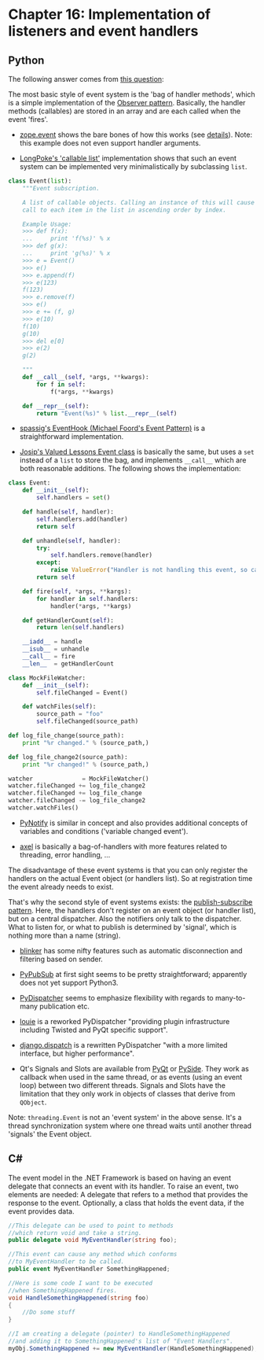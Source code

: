 # Chapter 16: Implementation of listeners and event handlers

## Python

The following answer comes from [this question](http://stackoverflow.com/questions/1092531/event-system-in-python):

The most basic style of event system is the 'bag of handler methods', which is a simple implementation of the [Observer pattern](https://en.wikipedia.org/wiki/Observer_pattern). Basically, the handler methods (callables) are stored in an array and are each called when the event 'fires'.
* [zope.event](https://pypi.python.org/pypi/zope.event) shows the bare bones of how this works (see [details](http://stackoverflow.com/questions/1092531/event-system-in-python/1092617#1092617)). Note: this example does not even support handler arguments.


* [LongPoke's 'callable list'](http://stackoverflow.com/questions/1092531/event-system-in-python/2022629#2022629) implementation shows that such an event system can be implemented very minimalistically by subclassing `list`.

```python
class Event(list):
    """Event subscription.

    A list of callable objects. Calling an instance of this will cause a
    call to each item in the list in ascending order by index.

    Example Usage:
    >>> def f(x):
    ...     print 'f(%s)' % x
    >>> def g(x):
    ...     print 'g(%s)' % x
    >>> e = Event()
    >>> e()
    >>> e.append(f)
    >>> e(123)
    f(123)
    >>> e.remove(f)
    >>> e()
    >>> e += (f, g)
    >>> e(10)
    f(10)
    g(10)
    >>> del e[0]
    >>> e(2)
    g(2)

    """
    def __call__(self, *args, **kwargs):
        for f in self:
            f(*args, **kwargs)

    def __repr__(self):
        return "Event(%s)" % list.__repr__(self)
```
* [spassig's EventHook (Michael Foord's Event Pattern)](http://stackoverflow.com/questions/1092531/event-system-in-python/1094423#1094423) is a straightforward implementation.

* [Josip's Valued Lessons Event class](http://stackoverflow.com/questions/1092531/event-system-in-python/1096614#1096614) is basically the same, but uses a `set` instead of a `list` to store the bag, and implements `__call__` which are both reasonable additions. The following shows the implementation:

```python
class Event:
    def __init__(self):
        self.handlers = set()

    def handle(self, handler):
        self.handlers.add(handler)
        return self

    def unhandle(self, handler):
        try:
            self.handlers.remove(handler)
        except:
            raise ValueError("Handler is not handling this event, so cannot unhandle it.")
        return self

    def fire(self, *args, **kargs):
        for handler in self.handlers:
            handler(*args, **kargs)

    def getHandlerCount(self):
        return len(self.handlers)

    __iadd__ = handle
    __isub__ = unhandle
    __call__ = fire
    __len__  = getHandlerCount

class MockFileWatcher:
    def __init__(self):
        self.fileChanged = Event()

    def watchFiles(self):
        source_path = "foo"
        self.fileChanged(source_path)

def log_file_change(source_path):
    print "%r changed." % (source_path,)

def log_file_change2(source_path):
    print "%r changed!" % (source_path,)

watcher              = MockFileWatcher()
watcher.fileChanged += log_file_change2
watcher.fileChanged += log_file_change
watcher.fileChanged -= log_file_change2
watcher.watchFiles()
```


* [PyNotify](http://home.gna.org/py-notify/) is similar in concept and also provides additional concepts of variables and conditions ('variable changed event').

* [axel](https://pypi.python.org/pypi/axel) is basically a bag-of-handlers with more features related to threading, error handling, ...

The disadvantage of these event systems is that you can only register the handlers on the actual Event object (or handlers list). So at registration time the event already needs to exist.

That's why the second style of event systems exists: the [publish-subscribe pattern](https://en.wikipedia.org/wiki/Publish%E2%80%93subscribe_pattern). Here, the handlers don't register on an event object (or handler list), but on a central dispatcher. Also the notifiers only talk to the dispatcher. What to listen for, or what to publish is determined by 'signal', which is nothing more than a name (string).

* [blinker](https://pythonhosted.org/blinker/) has some nifty features such as automatic disconnection and filtering based on sender.
* [PyPubSub](https://github.com/schollii/pypubsub) at first sight seems to be pretty straightforward; apparently does not yet support Python3.

* [PyDispatcher](http://pydispatcher.sourceforge.net/) seems to emphasize flexibility with regards to many-to-many publication etc.

* [louie](https://github.com/11craft/louie) is a reworked PyDispatcher "providing plugin infrastructure including Twisted and PyQt specific support".
* [django.dispatch](https://github.com/django/django/tree/master/django/dispatch) is a rewritten PyDispatcher "with a more limited interface, but higher performance".


* Qt's Signals and Slots are available from [PyQt](http://pyqt.sourceforge.net/Docs/PyQt4/new_style_signals_slots.html) or [PySide](https://wiki.qt.io/Signals_and_Slots_in_PySide). They work as callback when used in the same thread, or as events (using an event loop) between two different threads. Signals and Slots have the limitation that they only work in objects of classes that derive from `QObject`.

Note: `threading.Event` is not an 'event system' in the above sense. It's a thread synchronization system where one thread waits until another thread 'signals' the Event object.

## C# #

The event model in the .NET Framework is based on having an event delegate that connects an event with its handler. To raise an event, two elements are needed:
A delegate that refers to a method that provides the response to the event.
Optionally, a class that holds the event data, if the event provides data.

```csharp
//This delegate can be used to point to methods
//which return void and take a string.
public delegate void MyEventHandler(string foo);

//This event can cause any method which conforms
//to MyEventHandler to be called.
public event MyEventHandler SomethingHappened;

//Here is some code I want to be executed
//when SomethingHappened fires.
void HandleSomethingHappened(string foo)
{
    //Do some stuff
}

//I am creating a delegate (pointer) to HandleSomethingHappened
//and adding it to SomethingHappened's list of "Event Handlers".
myObj.SomethingHappened += new MyEventHandler(HandleSomethingHappened);
```
